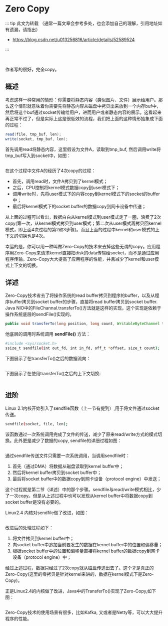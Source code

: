 # Zero Copy

::: tip 此文为转载 （通常一篇文章会参考多处，也会添加自己的理解，引用地址如有遗漏，请指出）

- https://blog.csdn.net/u013256816/article/details/52589524

:::

<br />

作者写的很好，完全copy。

## **概述**

考虑这样一种常用的情形：你需要将静态内容（类似图片、文件）展示给用户。那么这个情形就意味着你需要先将静态内容从磁盘中拷贝出来放到一个内存buf中，然后将这个buf通过socket传输给用户，进而用户或者静态内容的展示。这看起来再正常不过了，但是实际上这是很低效的流程，我们把上面的这种情形抽象成下面的过程：

```java
read(file, tmp_buf, len);
write(socket, tmp_buf, len);
```

首先调用read将静态内容，这里假设为文件A，读取到tmp_buf, 然后调用write将tmp_buf写入到socket中，如图：

<div style="display:flex;"><img src="./images/zc-1.jpg" alt="" style="zoom:60%;display:block;" align="left"/></div>

在这个过程中文件A的经历了4次copy的过程：

- 首先，调用read时，文件A拷贝到了kernel模式；
- 之后，CPU控制将kernel模式数据copy到user模式下；
- 调用write时，先将user模式下的内容copy到kernel模式下的socket的buffer中；
- 最后将kernel模式下的socket buffer的数据copy到网卡设备中传送；

从上面的过程可以看出，数据白白从kernel模式到user模式走了一圈，浪费了2次copy(第一次，从kernel模式拷贝到user模式；第二次从user模式再拷贝回kernel模式，即上面4次过程的第2和3步骤)。而且上面的过程中kernel和user模式的上下文的切换也是4次。

幸运的是，你可以用一种叫做Zero-Copy的技术来去掉这些无谓的copy。应用程序用Zero-Copy来请求kernel直接把disk的data传输给socket，而不是通过应用程序传输。Zero-Copy大大提高了应用程序的性能，并且减少了kernel和user模式上下文的切换。

## **详述**

Zero-Copy技术省去了将操作系统的read buffer拷贝到程序的buffer，以及从程序buffer拷贝到socket buffer的步骤，直接将read buffer拷贝到socket buffer. Java NIO中的FileChannal.transferTo()方法就是这样的实现，这个实现是依赖于操作系统底层的sendFile()实现的。

```java
public void transferTo(long position, long count, WritableByteChannel target);
```

他底层的调用时系统调用 **sendFile()** 方法：

```sh
#include <sys/socket.h>
ssize_t sendfile(int out_fd, int in_fd, off_t *offset, size_t count);
```

下图展示了在transferTo()之后的数据流向：

<div style="display:flex;"><img src="./images/zc-5.jpg" alt="" style="zoom:50%;display:block;" align="left"/></div>

下图展示了在使用transferTo()之后的上下文切换:

<div style="display:flex;"><img src="./images/zc-6.jpg" alt="" style="zoom:50%;display:block;" align="left"/></div>



## **进阶**

Linux 2.1内核开始引入了sendfile函数（上一节有提到）,用于将文件通过socket传送。

```sh
sendfile(socket, file, len);
```

该函数通过一次系统调用完成了文件的传送，减少了原来read/write方式的模式切换。此外更是减少了数据的copy, sendfile的详细过程如图：

<div style="display:flex;"><img src="./images/zc-2.jpg" alt="" style="zoom:60%;display:block;" align="left"/></div>

通过sendfile传送文件只需要一次系统调用，当调用sendfile时：

1. 首先（通过DMA）将数据从磁盘读取到kernel buffer中；
2. 然后将kernel buffer拷贝到socket buffer中；
3. 最后将socket buffer中的数据copy到网卡设备（protocol engine）中发送；

这个过程就是第二节（详述）中的那个步骤。sendfile与read/write模式相比，少了一次copy。但是从上述过程中也可以发现从kernel buffer中将数据copy到socket buffer是没有必要的。

Linux2.4 内核对sendfile做了改进，如图：

<div style="display:flex;"><img src="./images/zc-3.jpg" alt="" style="zoom:60%;display:block;" align="left"/></div>

改进后的处理过程如下：

1. 将文件拷贝到kernel buffer中；
2. 向socket buffer中追加当前要发生的数据在kernel buffer中的位置和偏移量；
3. 根据socket buffer中的位置和偏移量直接将kernel buffer的数据copy到网卡设备（protocol engine）中；

经过上述过程，数据只经过了2次copy就从磁盘传送出去了。这个才是真正的Zero-Copy(这里的零拷贝是针对kernel来讲的，数据在kernel模式下是Zero-Copy)。

正是Linux2.4的内核做了改进，Java中的TransferTo()实现了Zero-Copy,如下图：

<div style="display:flex;"><img src="./images/zc-4.jpg" alt="" style="zoom:60%;display:block;" align="left"/></div>

Zero-Copy技术的使用场景有很多，比如Kafka, 又或者是Netty等，可以大大提升程序的性能。
